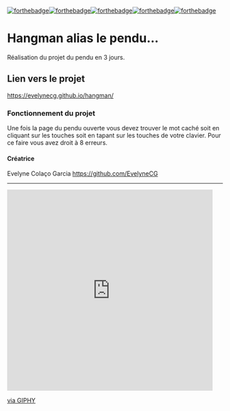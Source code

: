 [![forthebadge](https://forthebadge.com/images/badges/contains-17-coffee-cups.svg)](https://forthebadge.com)[![forthebadge](https://forthebadge.com/images/badges/uses-html.svg)](https://forthebadge.com)[![forthebadge](https://forthebadge.com/images/badges/it-works-why.svg)](https://forthebadge.com)[![forthebadge](https://forthebadge.com/images/badges/uses-css.svg)](https://forthebadge.com)[![forthebadge](https://forthebadge.com/images/badges/uses-js.svg)](https://forthebadge.com)

# Hangman alias le pendu... 

Réalisation du projet du pendu en 3 jours.

## Lien vers le projet

https://evelynecg.github.io/hangman/

### Fonctionnement du projet

Une fois la page du pendu ouverte vous devez trouver le mot caché soit en cliquant sur les touches soit en tapant sur les touches de votre clavier.
Pour ce faire vous avez droit à 8 erreurs.

#### Créatrice

Evelyne Colaço Garcia https://github.com/EvelyneCG

<hr>

<iframe src="https://giphy.com/embed/ybQIv0CsYm1XY9A8Dm" width="480" height="469" frameBorder="0" class="giphy-embed" allowFullScreen></iframe><p><a href="https://giphy.com/gifs/stickman-writers-block-creative-writing-ybQIv0CsYm1XY9A8Dm">via GIPHY</a></p>
